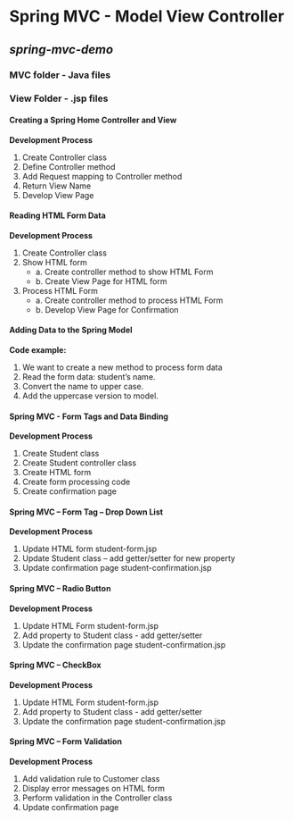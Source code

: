 # Spring MVC - Model View Controller
## *spring-mvc-demo*

### MVC folder - Java files
### View Folder - .jsp files

#### Creating a Spring Home Controller and View 

**Development Process**
1.	Create Controller class
2.	Define Controller method
3.	Add Request mapping to Controller method
4.	Return View Name
5.	Develop View Page

#### Reading HTML Form Data 

**Development Process**
1.	Create Controller class
2.	Show HTML form
	- a. Create controller method to show HTML Form
	- b. Create View Page for HTML form
3.	Process HTML Form
	- a. Create controller method to process HTML Form
	- b. Develop View Page for Confirmation

#### Adding Data to the Spring Model
**Code example:**
1.	We want to create a new method to process form data
2.	Read the form data: student’s name.
3.	Convert the name to upper case.
4.	Add the uppercase version to model.


#### Spring MVC - Form Tags and Data Binding
**Development Process**
1.	Create Student class
2.	Create Student controller class
3.	Create HTML form
4.	Create form processing code
5.	Create confirmation page

#### Spring MVC – Form Tag – Drop Down List
**Development Process**
1.	Update HTML form student-form.jsp
2.	Update Student class – add getter/setter for new property
3.	Update confirmation page student-confirmation.jsp

#### Spring MVC – Radio Button
**Development Process**
1. 	Update HTML Form student-form.jsp
2.	Add property to Student class - add getter/setter
3.	Update the confirmation page student-confirmation.jsp

#### Spring MVC – CheckBox
**Development Process**
1.	Update HTML Form student-form.jsp
2.	Add property to Student class - add getter/setter
3.	Update the confirmation page student-confirmation.jsp

#### Spring MVC – Form Validation
**Development Process**

1.	Add validation rule to Customer class
2.	Display error messages on HTML form
3.	Perform validation in the Controller class
4.	Update confirmation page





